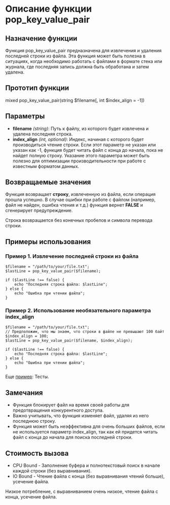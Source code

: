 # Описание функции pop_key_value_pair

## Назначение функции

Функция pop_key_value_pair предназначена для извлечения и удаления последней строки из файла. Эта функция может быть полезна в ситуациях, когда необходимо работать с файлами в формате стека или журнала, где последняя запись должна быть обработана и затем удалена.

## Прототип функции

mixed pop_key_value_pair(string $filename[, int $index_align = -1])


## Параметры

- **filename** *(string)*: Путь к файлу, из которого будет извлечена и удалена последняя строка.
- **index_align** *(int, optional)*: Индекс, начиная с которого будет производиться чтение строки. Если этот параметр не указан или указан как -1, функция будет читать файл с конца до начала, пока не найдет полную строку. Указание этого параметра может быть полезно для оптимизации производительности при работе с известным форматом данных.

## Возвращаемые значения

Функция возвращает **строку**, извлеченную из файла, если операция прошла успешно. В случае ошибки при работе с файлом (например, файл не найден, ошибка чтения и т.д.) функция вернет **FALSE** и сгенерирует предупреждение.

Строка возвращается без конечных пробелов и символа перевода строки.

## Примеры использования

### Пример 1. Извлечение последней строки из файла
```
$filename = "/path/to/your/file.txt";
$lastLine = pop_key_value_pair($filename);

if ($lastLine !== false) {
    echo "Последняя строка файла: $lastLine";
} else {
    echo "Ошибка при чтении файла";
}
```

### Пример 2. Использование необязательного параметра index_align
```
$filename = "/path/to/your/file.txt";
// Предположим, что мы знаем, что строки в файле не превышают 100 байт
$index_align = 100;
$lastLine = pop_key_value_pair($filename, $index_align);

if ($lastLine !== false) {
    echo "Последняя строка файла: $lastLine";
} else {
    echo "Ошибка при чтении файла";
}
```

Еще [пример](/test/readme.md): Тесты.

## Замечания

- Функция блокирует файл на время своей работы для предотвращения конкурентного доступа.
- Важно учитывать, что функция изменяет файл, удаляя из него последнюю строку.
- Функция может быть неэффективна для очень больших файлов, если не используется параметр index_align, так как ей придется читать файл с конца до начала для поиска последней строки.


## Стоимость вызова

- CPU Bound - Заполнение буфера и полнотекстовый поиск в начале каждой строки (без выравнивания).
- IO Bound - Чтение файла с конца (без выравнивания чтений больше), усечение файла. 

Низкое потребление, с выравниванием очень низкое, чтение файла с конца, усечение файла.
